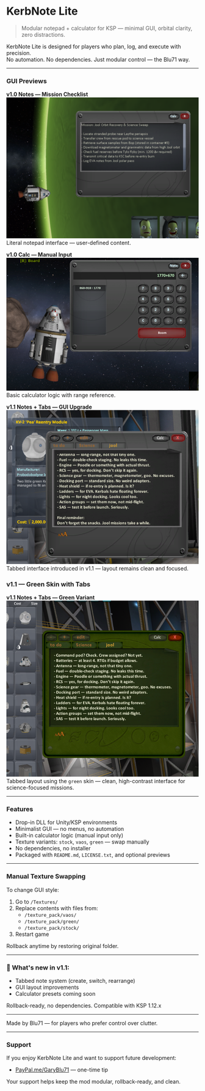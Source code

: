 # KerbNote Lite

> Modular notepad + calculator for KSP — minimal GUI, orbital clarity, zero distractions.

KerbNote Lite is designed for players who plan, log, and execute with precision.  
No automation. No dependencies. Just modular control — the Blu71 way.

---

###  GUI Previews

**v1.0 Notes — Mission Checklist**  
![v1.0 Notes](v1.0%20Notes.png)  
Literal notepad interface — user-defined content.

**v1.0 Calc — Manual Input**  
![v1.0 Calc](v1.0%20Calc.png)  
Basic calculator logic with range reference.

**v1.1 Notes + Tabs — GUI Upgrade**  
![v1.1 Notes + Tabs](v1.1%20notes%20+tabs.png)  
Tabbed interface introduced in v1.1 — layout remains clean and focused.

###  v1.1 — Green Skin with Tabs

**v1.1 Notes + Tabs — Green Variant**  
![v1.1 Notes + Tabs — Green](v1.1%20notes%20%2Btabs%20green.png)  
Tabbed layout using the `green` skin — clean, high-contrast interface for science-focused missions.


---

###  Features

- Drop-in DLL for Unity/KSP environments  
- Minimalist GUI — no menus, no automation  
- Built-in calculator logic (manual input only)  
- Texture variants: `stock`, `vaos`, `green` — swap manually  
- No dependencies, no installer  
- Packaged with `README.md`, `LICENSE.txt`, and optional previews

---

###  Manual Texture Swapping

To change GUI style:

1. Go to `/Textures/`
2. Replace contents with files from:
   - `/texture_pack/vaos/`
   - `/texture_pack/green/`
   - `/texture_pack/stock/`
3. Restart game

Rollback anytime by restoring original folder.

---

### 🚀 What's new in v1.1:
- Tabbed note system (create, switch, rearrange)
- GUI layout improvements
- Calculator presets coming soon

Rollback-ready, no dependencies. Compatible with KSP 1.12.x

---

Made by Blu71 — for players who prefer control over clutter.

---

###  Support

If you enjoy KerbNote Lite and want to support future development:

- [PayPal.me/GaryBlu71](https://paypal.me/GaryBlu71) — one-time tip

Your support helps keep the mod modular, rollback-ready, and clean.
